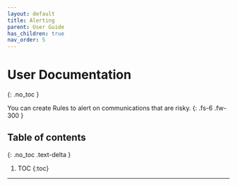 ```yaml
---
layout: default
title: Alerting
parent: User Guide
has_children: true
nav_order: 5
---
```


# User Documentation
{: .no_toc }


You can create Rules to alert on communications that are risky.
{: .fs-6 .fw-300 }

## Table of contents
{: .no_toc .text-delta }

1. TOC
{:toc}

---